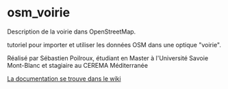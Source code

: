 # osm_voirie
Description de la voirie dans OpenStreetMap.    

tutoriel pour importer et utiliser les données OSM dans une optique "voirie".

Réalisé par Sébastien Poilroux, étudiant en Master à l'Université Savoie Mont-Blanc et stagiaire au CEREMA Méditerranée

[La documentation se trouve dans le wiki](https://github.com/PatGendre/osm_voirie/wiki)
